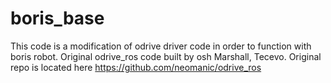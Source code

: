 # boris_base

This code is a modification of odrive driver code in order to function with boris robot. Original odrive_ros code built by osh Marshall, Tecevo. Original repo is located here https://github.com/neomanic/odrive_ros


